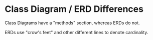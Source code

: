 # Class Diagram / ERD Differences

Class Diagrams have a "methods" section, whereas ERDs do not.

ERDs use "crow's feet" and other different lines to denote cardinality.
